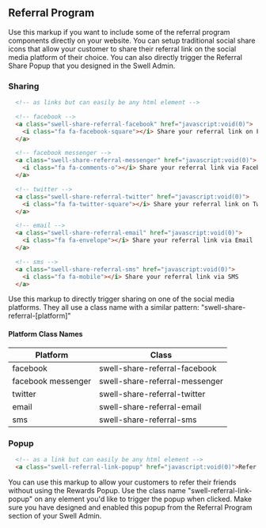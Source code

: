 ## Referral Program

Use this markup if you want to include some of the referral program components directly on your website. You can setup traditional social share icons that allow your customer to share their referral link on the social media platform of their choice. You can also directly trigger the Referral Share Popup that you designed in the Swell Admin.

### Sharing

```html
  <!-- as links but can easily be any html element -->

  <!-- facebook -->
  <a class="swell-share-referral-facebook" href="javascript:void(0)">
    <i class="fa fa-facebook-square"></i> Share your referral link on Facebook
  </a>

  <!-- facebook messenger -->
  <a class="swell-share-referral-messenger" href="javascript:void(0)">
    <i class="fa fa-comments-o"></i> Share your referral link via Facebook Messenger
  </a>

  <!-- twitter -->
  <a class="swell-share-referral-twitter" href="javascript:void(0)">
    <i class="fa fa-twitter-square"></i> Share your referral link on Twitter
  </a>

  <!-- email -->
  <a class="swell-share-referral-email" href="javascript:void(0)">
    <i class="fa fa-envelope"></i> Share your referral link via Email
  </a>

  <!-- sms -->
  <a class="swell-share-referral-sms" href="javascript:void(0)">
    <i class="fa fa-mobile"></i> Share your referral link via SMS
  </a>
```

Use this markup to directly trigger sharing on one of the social media platforms. They all use a class name with a similar pattern: "swell-share-referral-[platform]"

#### Platform Class Names

| Platform           | Class                          |
| ------------------ | ------------------------------ |
| facebook           | swell-share-referral-facebook  |
| facebook messenger | swell-share-referral-messenger |
| twitter            | swell-share-referral-twitter   |
| email              | swell-share-referral-email     |
| sms                | swell-share-referral-sms       |

### Popup

```html
  <!-- as a link but can easily be any html element -->
  <a class="swell-referral-link-popup" href="javascript:void(0)">Refer Your Friends</a>
```

You can use this markup to allow your customers to refer their friends without using the Rewards Popup. Use the class name "swell­-referral-link-popup" on any element you'd like to trigger the popup when clicked. Make sure you have designed and enabled this popup from the Referral Program section of your Swell Admin.
